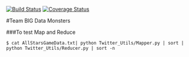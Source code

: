 [![Build Status](https://travis-ci.org/CUBigDataClass/BigDataMonsters.svg?branch=master)](https://travis-ci.org/CUBigDataClass/BigDataMonsters)  [![Coverage Status](https://coveralls.io/repos/github/CUBigDataClass/BigDataMonsters/badge.svg?branch=master)](https://coveralls.io/github/CUBigDataClass/BigDataMonsters?branch=master)

#Team BIG Data Monsters

###To test Map and Reduce
```
$ cat AllStarsGameData.txt| python Twitter_Utils/Mapper.py | sort | python Twitter_Utils/Reducer.py | sort -n
```